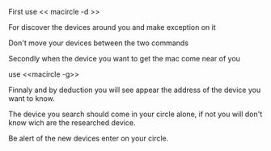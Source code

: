 First use << macircle -d >> 

For discover the devices around you and make exception on it

Don't move your devices between the two commands

Secondly when the device you want to get the mac come near of you

use <<macircle -g>>
  
Finnaly and by deduction you will see appear the address of the device you want to know.
  
  
The device you search should come in your circle alone, if not you will don't know wich are the researched device.
  
Be alert of the new devices enter on your circle.
